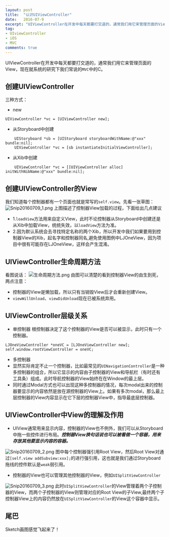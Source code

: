 ```yaml
---
layout: post
title:  "认识UIViewController"
date:   2016-07-9
excerpt: "UIViewController在开发中每天都要打交道的，通常我们用它来管理页面的View，现在就系统的研究下我们常说的MVC中的C。"
tag:
- UIviewController 
- iOS
- MVC
comments: true
---
```



UIViewController在开发中每天都要打交道的，通常我们用它来管理页面的View，现在就系统的研究下我们常说的`MVC`中的C。

## 创建UIViewController
三种方式：

- new
```
UIViewController *vc = [UIViewController new];
```
- 从Storyboard中创建
```
    UIStoryboard *sb = [UIStoryboard storyboardWithName:@"xxx" bundle:nil];
    UIViewController *vc = [sb instantiateInitialViewController];
```

- 从Xib中创建
```
    UIViewController *vc = [[UIViewController alloc] initWithNibName:@"xxx" bundle:nil];
```

## 创建UIViewController的View
我们知道每个控制器都有一个页面也就是常写的`self.view`。先看一张草图：
![Snip20160709_1.png](http://upload-images.jianshu.io/upload_images/2050942-df43eba4d2df0d82.png?imageMogr2/auto-orient/strip%7CimageView2/2/w/1240)
上图描述了控制器View加载的过程，下面给出几点建议
- 1.`loadView`方法用来自定义View，此时不论控制器从Storyboard中创建还是从Xib中加载View，统统失效，以`loadView`方法为准。
- 2.因为默认系统会去寻找特定名称的两个Xib，所以开发中我们如果要用到控制器View的Xib，起名字和控制器同名,避免使用图例中LJOneView，因为项目中很有可能存在LJOneView，这样会产生混淆。

## UIViewController生命周期方法
看图说话：
![生命周期方法.png](http://upload-images.jianshu.io/upload_images/2050942-94431bede48b6a3b.png?imageMogr2/auto-orient/strip%7CimageView2/2/w/1240)
由图可以清楚的看到控制器View的由生到死，两点注意：
- 控制器的View是懒加载，所以只有当销毁View后才会重新创建View。
- `viewWillUnload`、`viewDidUnload`现在已被系统弃用。

## UIViewController层级关系
- 单控制器
根控制器决定了这个控制器的View是否可以被显示，此时只有一个控制器。
```
LJOneViewController *oneVC = [LJOneViewController new];
self.window.rootViewController = oneVC;
```

- 多控制器
 - 显然实际肯定不止一个控制器，比如最常见的`UINavigationController`是一种多控制器的组合，所以它显示的内容由子控制器的View和导航栏（有时还有工具条）组成。此时导航控制器的View始终在在Window的最上层。
 - 同时通过Modal方式也可以出现这种多控制器的情况，每次modal出来的控制器要显示的内容依然是放在源控制器的View上。如果有多次modal，那么最上层控制器的View内容显示在它下层的控制器View中，指导最底层控制器。

## UIViewController中View的理解及作用
- UIView通常用来显示内容，控制器的View也不例外，我们可以从Storyboard中拖一些控件进行布局。***控制器View换句话说也可以被看做一个容器，用来存放其他要显示内容的容器。***

![Snip20160709_2.png](http://upload-images.jianshu.io/upload_images/2050942-da8059ff7cc4e3e4.png?imageMogr2/auto-orient/strip%7CimageView2/2/w/1240)
图中每个控制器强引用Root View，然后Root View对通过`[self.view addSubview:xxx];`的进行强引用，这也就是我们通过Storyboard拖线的控件默认是`weak`弱引用。
- 控制器的View也可以管理其他控制器的View，例如`UISplitViewController`

![Snip20160709_3.png](http://upload-images.jianshu.io/upload_images/2050942-6ac7a57d3793f19a.png?imageMogr2/auto-orient/strip%7CimageView2/2/w/1240)
此时`UISplitViewController`的View管理着两个子控制器的View，而两个子控制器的View则管理对应的Root View的子View,最终两个子控制器View上的内容仍然放在`UISplitViewController`的View这个容器中显示。

## 尾巴
Sketch画图感觉飞起来了！
